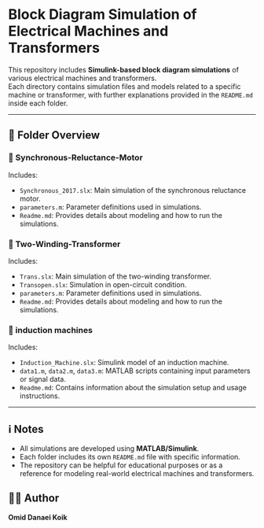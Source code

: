 # Block Diagram Simulation of Electrical Machines and Transformers

This repository includes **Simulink-based block diagram simulations** of various electrical machines and transformers.  
Each directory contains simulation files and models related to a specific machine or transformer, with further explanations provided in the `README.md` inside each folder.

---

## 📁 Folder Overview

### 🔹 Synchronous-Reluctance-Motor
Includes:
- `Synchronous_2017.slx`: Main simulation of the synchronous reluctance motor.
- `parameters.m`: Parameter definitions used in simulations.
- `Readme.md`: Provides details about modeling and how to run the simulations.

### 🔹 Two-Winding-Transformer
Includes:
- `Trans.slx`: Main simulation of the two-winding transformer.
- `Transopen.slx`: Simulation in open-circuit condition.
- `parameters.m`: Parameter definitions used in simulations.
- `Readme.md`: Provides details about modeling and how to run the simulations.

### 🔹 induction machines
Includes:
- `Induction_Machine.slx`: Simulink model of an induction machine.
- `data1.m`, `data2.m`, `data3.m`: MATLAB scripts containing input parameters or signal data.
- `Readme.md`: Contains information about the simulation setup and usage instructions.

---

## ℹ️ Notes
- All simulations are developed using **MATLAB/Simulink**.
- Each folder includes its own `README.md` file with specific information.
- The repository can be helpful for educational purposes or as a reference for modeling real-world electrical machines and transformers.

## 👨‍💻 Author
**Omid Danaei Koik**
